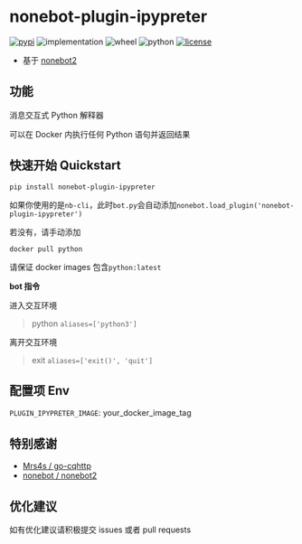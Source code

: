 # nonebot-plugin-ipypreter
[![pypi](https://img.shields.io/pypi/v/nonebot-plugin-ipypreter.svg)](https://pypi.org/project/nonebot-plugin-ipypreter/)
![implementation](https://img.shields.io/pypi/implementation/nonebot-plugin-ipypreter)
![wheel](https://img.shields.io/pypi/wheel/nonebot-plugin-ipypreter)
![python](https://img.shields.io/pypi/pyversions/nonebot-plugin-ipypreter)
[![license](https://img.shields.io/github/license/iyume/nonebot-plugin-ipypreter.svg)](https://raw.githubusercontent.com/iyume/nonebot-plugin-ipypreter/main/LICENSE)
- 基于 [nonebot2](https://github.com/nonebot/nonebot2)

## 功能
消息交互式 Python 解释器

可以在 Docker 内执行任何 Python 语句并返回结果

## 快速开始 Quickstart
```
pip install nonebot-plugin-ipypreter
```
如果你使用的是`nb-cli`，此时`bot.py`会自动添加`nonebot.load_plugin('nonebot-plugin-ipypreter')`

若没有，请手动添加

```
docker pull python
```
请保证 docker images 包含`python:latest`

**bot 指令**

进入交互环境

> python `aliases=['python3']`

离开交互环境

> exit `aliases=['exit()', 'quit']`

## 配置项 Env
`PLUGIN_IPYPRETER_IMAGE`: your_docker_image_tag

## 特别感谢
- [Mrs4s / go-cqhttp](https://github.com/Mrs4s/go-cqhttp)
- [nonebot / nonebot2](https://github.com/nonebot/nonebot2)

## 优化建议
如有优化建议请积极提交 issues 或者 pull requests
